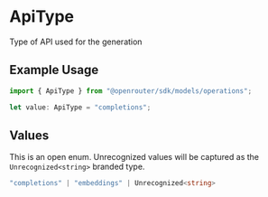 # ApiType

Type of API used for the generation

## Example Usage

```typescript
import { ApiType } from "@openrouter/sdk/models/operations";

let value: ApiType = "completions";
```

## Values

This is an open enum. Unrecognized values will be captured as the `Unrecognized<string>` branded type.

```typescript
"completions" | "embeddings" | Unrecognized<string>
```